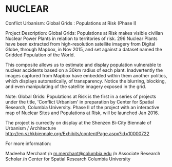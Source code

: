 # NUCLEAR
Conflict Urbanism: 
Global Grids : Populations at Risk (Phase I)

Project Description:
Global Grids: Populations at Risk makes visible civilian Nuclear Power Plants in relation to territories of risk. 296 Nuclear Plants have been extracted from high-resolution satellite imagery from Digital Globe, through Mapbox, in Nov 2015, and set against a dataset named the Gridded Population of the World.

This composite allows us to estimate and display population vulnerable to nuclear accidents based on a 30km radius of each plant. Inadvertently the images captured from Mapbox have embedded within them another politics, which displays automatically, of transparency. Notice the blurring, blocking, and even manipulating of the satellite imagery exposed in the grid.

Note:
Global Grids: Populations at Risk is the first in a series of projects under the title, 'Conflict Urbanism' in preparation by Center for Spatial Research, Columbia University. Phase II of the project with an interactive map of Nuclear Sites and Populations at Risk, will be launched Jan 2016.

The project is currectly on display at the Shenzen Bi-City Biennale of Urbanism / Architecture
http://en.szhkbiennale.org/Exhibits/contentPage.aspx?id=10000722

For more information:

Madeeha Merchant /n
m.merchant@columbia.edu /n 
Associate Research Scholar /n
Center for Spatial Research
Columbia University
